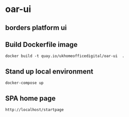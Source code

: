 # oar-ui

## borders platform ui

## Build Dockerfile image 
```
docker build -t quay.io/ukhomeofficedigital/oar-ui  .
```
## Stand up local environment
```
docker-compose up
```
## SPA home page
```
http://localhost/startpage
```

